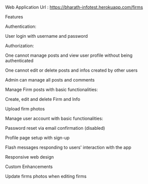 Web Application Url : https://bharath-infotest.herokuapp.com/firms


Features

Authentication:

User login with username and password

Authorization:

One cannot manage posts and view user profile without being authenticated

One cannot edit or delete posts and infos created by other users

Admin can manage all posts and comments

Manage Firm posts with basic functionalities:

Create, edit and delete Firm and Info

Upload firm photos

Manage user account with basic functionalities:

Password reset via email confirmation (disabled)

Profile page setup with sign-up

Flash messages responding to users' interaction with the app

Responsive web design

Custom Enhancements

Update firms photos when editing firms

